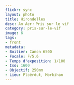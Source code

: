 ```yaml
---
flickr: sync
layout: photo
title: Hirondelles
desc: An Aer・Pris sur le vif
category: pris-sur-le-vif
image: 6
tags:
- front
metadata:
- Boitier: Canon 650D
- Focale: F/5.6
- Temps d'exposition: 1/100
- Iso: 1600
- Objectif: 250mm
- Lieu: Ploërdut, Morbihan
---
```

